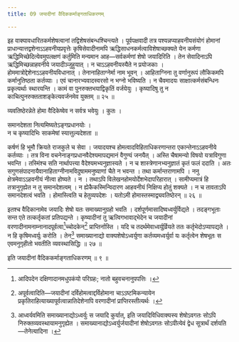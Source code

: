 ```yaml
---
title: 09 जयादीनां वैदिककर्माङ्गताधिकरणम्

---
```

इह वाक्यावधारितकर्मशेषत्वानां तद्विशेषसंबन्धश्चिन्त्यते । पूर्वपक्षवादी तत्र पश्यन्नप्याहवनीयसंयोगं होमानां प्राधान्यात्तद्वशेनाऽऽहवनीयप्रवृत्तेः कृषिसेवादीनामपि ऋद्धिसाधनकर्मत्वाविशेषाच्छक्यते येन कर्मणा ऋद्धिमिच्छेदित्येवमुपलक्षणं कर्तुमिति मन्यमान आह—सर्वकर्मणां शेषो जयादिरिति । तेन सेवादिनाऽपि ऋद्धिमिच्छन्नाहवनीये जयादीञ्जुहुयात् । न चाऽऽहवनीयस्यैते न प्रयोजकाः । होममात्रोद्देशेनाऽऽहवनीयविधानात् । तेनानाहिताग्नेर्मा नाम भूवन् । आहिताग्निना तु वर्णानुरूपं लौकिकमपि कर्मानुतिष्ठता कर्तव्याः । एवं चानारभ्यवादस्वरसो न भग्नो भविष्यति । न चैवमादयः साक्षात्कर्मसंबन्धिनः प्रकृत्यर्थाः स्थारयन्ति । कामं वा पुनरुक्तभयाद्विकृतिं वर्जयेयुः । कृष्यादिषु तु न काचित्पुनरुक्तताशङ्केत्यवर्जनमेव युक्तम् ॥ २५ ॥

व्यवतिष्ठेरन्नेते होमा वैदिकेष्वेव न सर्वत्र भवेयुः । कुतः ।

समानदेशता नित्यमिष्यतेऽङ्गप्रधानयोः ।  
न च कृष्यादिभिः साकमेषां स्यात्तुल्यदेशता ॥  


कर्षणं हि भूमौ क्रियते राजकुले च सेवा । जयादयश्च होमत्वादविहिताधिकरणान्तरा एकान्तेनाऽऽहवनीये कर्तव्याः । तत्र विना वचनेनाङ्गप्रधानवैदेश्यमापद्यमानं वैगुण्यं जनयैत् । अस्ति चैषामन्यो विषयो यत्राविगुणा भवन्ति । तस्मिंश्च सति नार्थापत्त्या वैदेश्यमभ्यनुज्ञास्यते । न च शास्त्रेणानभ्यनुज्ञातं कृतं फलं ददाति । अतः सगुणसंपादनायैवानाहिताग्नीनामविदुषाममनुष्याणां चैते न भवन्त । तथा कर्मान्तराणामपि । ननु क्षेत्रमेवाऽऽहवनीयं नीत्वा होष्यते । न । तथाऽपि विलेखनहोमयोर्देशभेदापरिहारात् । सामीप्यमात्रं हि तत्रानुगृह्येत न तु समानदेशत्वम् । न ह्येकैकस्मिन्विदारण आहवनीयं निक्षिप्य होतुं शक्यते । न च तावताऽपि समानदेशत्वं भवति । होमास्त्विति च हेतुव्यपदेशः । यतोऽमी होमास्तस्माद्व्यवतिष्ठेरन् ॥ २६ ॥

इतश्च वैदिकानामेव जयादिः शेषो यतः समाख्यानुग्रहो भवति । दर्शपूर्णमासादिष्वध्वर्युर्विद्यते । तदङ्गभूताः सन्त एते तत्कर्तृकतां प्रतिपद्यन्ते । कृष्यादीनां तु ऋत्विगभावाद्भेदेन च जयादीनां वरणादीनामनाम्नानादपूर्वत्वा[^1]च्चोदकेन[^2] प्राप्तिर्नास्ति । यदि च तदर्थमेवाध्वर्युर्व्रियते ततः कर्तृभेदोऽप्यापद्यते । न हि कृषिमध्वर्युः करोति । तेन[^3] समाख्यानाद्यो वाक्यशेषोऽध्वर्युणा कर्तव्यमध्वर्युर्वा यः कर्तृत्वेन शेषभूतः स एवमनुगृहीतो भवतीति व्यवस्थासिद्धिः ॥ २७ ॥

[^1]: आदिपदेन दक्षिणादानमधुपकंयो परिग्रहः; नातो बहुवचनानुपपत्तिः ।


[^2]: अपूर्वत्वादिति—जयादीनां दर्विहोमत्वाद्दर्विहोमाना चाऽऽष्टमिकन्यायेन प्रकृतिराहित्याख्यापूर्वत्वान्नातिदेशेनापि वरणादीनां प्राप्तिरस्तीत्यर्थः ।


[^3]: आध्वर्यवमिति समाख्यानाद्योऽध्वर्युः स जयादि कुर्यात्, इति जयादिविधिवाक्यस्य शेषोऽवगतः सोऽपि निरुक्तव्यवस्थायामनुगृह्येत । समाख्यानाद्योऽध्वर्युर्जयादीनां शेषोऽवगतः सोऽपीत्येवं द्वेध सूत्रार्थं दर्शयति—तेनेत्यादिना ।


इति जयादीनां वैदिककर्माङ्गताधिकरणम् ॥ ९ ॥